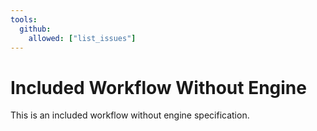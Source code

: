 ```yaml
---
tools:
  github:
    allowed: ["list_issues"]
---
```


# Included Workflow Without Engine

This is an included workflow without engine specification.